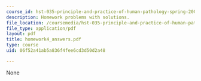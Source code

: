 ```yaml
---
course_id: hst-035-principle-and-practice-of-human-pathology-spring-2003
description: Homework problems with solutions.
file_location: /coursemedia/hst-035-principle-and-practice-of-human-pathology-spring-2003/06f52a41ab5a836f4fee6cd3d50d2a48_homework4_answers.pdf
file_type: application/pdf
layout: pdf
title: homework4_answers.pdf
type: course
uid: 06f52a41ab5a836f4fee6cd3d50d2a48

---
```

None